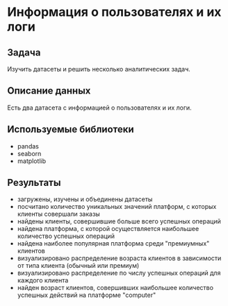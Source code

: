 # Информация о пользователях и их логи

## Задача
Изучить датасеты и решить несколько аналитических задач.

## Описание данных

Есть два датасета с информацией о пользователях и их логи.

## Используемые библиотеки
- pandas
- seaborn
- matplotlib

## Результаты
- загружены, изучены и объединены датасеты
- посчитано количество уникальных значений платформ, с которых клиенты совершали заказы
- найдены клиенты, совершившие больше всего успешных операций
- найдена платформа, с которой осуществляется наибольшее количество успешных операций
- найдена наиболее популярная платформа среди "премиумных" клиентов
- визуализировано распределение возраста клиентов в зависимости от типа клиента (обычный или премиум)
- визуализировано распределение по числу успешных операций для каждого клиента
- найден возраст клиентов, совершивших наибольшее количество успешных действий на платформе "computer"
